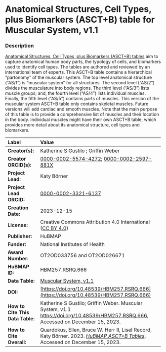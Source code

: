 # Anatomical Structures, Cell Types, plus Biomarkers (ASCT+B) table for Muscular System, v1.1

### Description
[Anatomical Structures, Cell Types, plus Biomarkers (ASCT+B) tables](https://humanatlas.io/asctb-tables) aim to capture anatomical human body parts, the typology of cells, and biomarkers used to identify cell types. The tables are authored and reviewed by an international team of experts. This ASCT+B table contains a hierarchical “partonomy” of the muscular system. The top level anatomical structure (“AS/1”) is “muscular system” for all structures. The second level (“AS/2”) divides the musculature into body regions. The third level (“AS/3”) lists muscle groups; and, the fourth level (“AS/4”) lists individual muscles. Finally, the fifth level (“AS/5”) contains parts of muscles. This version of the muscular system ASCT+B table only contains skeletal muscles. Future versions will add cardiac and smooth muscles. Note that the main purpose of this table is to provide a comprehensive list of muscles and their location in the body. Individual muscles might have their own ASCT+B table, which provides more detail about its anatomical structure, cell types and biomarkers.


| Label | Value |
| :------------- |:-------------|
| **Creator(s):** | Katherine S Gustilo ; Griffin Weber |
| **Creator ORCID(s):** |[0000-0002-5574-4272](https://orcid.org/0000-0002-5574-4272); [0000-0002-2597-881X](https://orcid.org/0000-0002-2597-881X) |
| **Project Lead:** | Katy B&ouml;rner |
| **Project Lead ORCID:** | [0000-0002-3321-6137](https://orcid.org/0000-0002-3321-6137) |
| **Creation Date:** | 2023-12-15 |
| **License:** | Creative Commons Attribution 4.0 International ([CC BY 4.0](https://creativecommons.org/licenses/by/4.0/)) |
| **Publisher:** | HuBMAP |
| **Funder:** | National Institutes of Health |
| **Award Number:** | OT2OD033756 and OT2OD026671 |
| **HuBMAP ID:** | HBM257.RSRQ.666|
| **Data Table:** | [Muscular System, v1.1](https://cdn.humanatlas.io/hra-releases/v2.0/asct-b/asct-b-vh-muscular-system.csv) |
| **DOI:** | [https://doi.org/10.48539/HBM257.RSRQ.666](https://doi.org/10.48539/HBM257.RSRQ.666) |
| **How to Cite This Data Table:** |  Katherine S Gustilo; Griffin Weber. Muscular System, v1.1 https://doi.org/10.48539/HBM257.RSRQ.666, Accessed on December 15, 2023. |
| **How to Cite Overall:** | Quardokus, Ellen, Bruce W. Herr II, Lisel Record, Katy B&ouml;rner. 2023. [*HuBMAP ASCT+B Tables*](https://humanatlas.io/asctb-tables). Accessed on December 15, 2023. |
